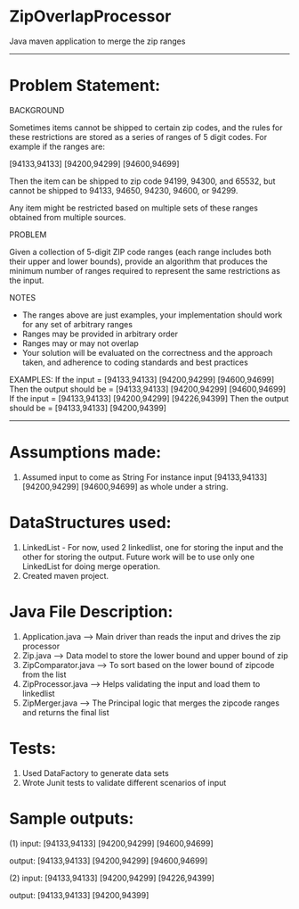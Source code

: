 # ZipOverlapProcessor

Java maven application to merge the zip ranges 

----------------------------------------------------------------------------------------------------------------------
# Problem Statement: 

BACKGROUND

Sometimes items cannot be shipped to certain zip codes, and the rules for these restrictions are stored as a series of ranges of 5 digit codes. For example if the ranges are:

[94133,94133] [94200,94299] [94600,94699]

Then the item can be shipped to zip code 94199, 94300, and 65532, but cannot be shipped to 94133, 94650, 94230, 94600, or 94299.

Any item might be restricted based on multiple sets of these ranges obtained from multiple sources.

PROBLEM

Given a collection of 5-digit ZIP code ranges (each range includes both their upper and lower bounds), provide an algorithm that produces the minimum number of ranges required to represent the same restrictions as the input.

NOTES

- The ranges above are just examples, your implementation should work for any set of arbitrary ranges
- Ranges may be provided in arbitrary order
- Ranges may or may not overlap
- Your solution will be evaluated on the correctness and the approach taken, and adherence to coding standards and best practices

EXAMPLES:
If the input = [94133,94133] [94200,94299] [94600,94699]
Then the output should be = [94133,94133] [94200,94299] [94600,94699]
If the input = [94133,94133] [94200,94299] [94226,94399]
Then the output should be = [94133,94133] [94200,94399]

---------------------------------------------------------------------------------------------------------------------

# Assumptions made:
1) Assumed input to come as String
For instance input [94133,94133] [94200,94299] [94600,94699] as whole under a string.

# DataStructures used:

1) LinkedList - For now, used 2 linkedlist, one for storing the input and the other for storing the output. Future work will be to use only one LinkedList for doing merge operation.
2) Created maven project.

# Java File Description:

1) Application.java --> Main driver than reads the input and drives the zip processor
2) Zip.java --> Data model to store the lower bound and upper bound of zip
3) ZipComparator.java --> To sort based on the lower bound of zipcode from the list
4) ZipProcessor.java --> Helps validating the input and load them to linkedlist
5) ZipMerger.java --> The Principal logic that merges the zipcode ranges and returns the final list

# Tests:
1) Used DataFactory to generate data sets
2) Wrote Junit tests to validate different scenarios  of input

# Sample outputs:
(1)
input: 
[94133,94133] [94200,94299] [94600,94699]

output:
[94133,94133]
[94200,94299]
[94600,94699]

(2)
input: 
[94133,94133] [94200,94299] [94226,94399]

output:
[94133,94133]
[94200,94399]


  
  
  
  
